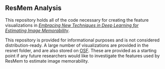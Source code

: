 ## ResMem Analysis

This repository holds all of the code necessary for creating the feature visualizations in [_Embracing New Techniques in Deep Learning for Estimating Image Memorability_](https://arxiv.org/abs/2105.10598).

This repository is provided for informational purposes and is not considered distribution-ready. A large number of visualizations are provided in the resnet folder, and are also stored on [OSF](https://osf.io/qf5ry/). These are provided as a starting point if any future researchers would like to investigate the features used by ResMem to estimate image memorability.
